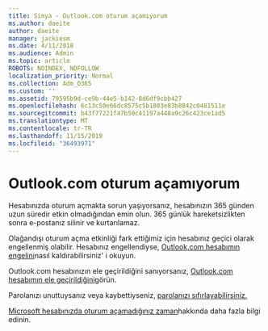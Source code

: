 ```yaml
---
title: Simya - Outlook.com oturum açamıyorum
ms.author: daeite
author: daeite
manager: jackiesm
ms.date: 4/11/2018
ms.audience: Admin
ms.topic: article
ROBOTS: NOINDEX, NOFOLLOW
localization_priority: Normal
ms.collection: Adm_O365
ms.custom: ''
ms.assetid: 79595b9d-ce9b-44e5-b142-8d6df9cbb427
ms.openlocfilehash: 6c13c50e66dc8575c5b1803e83b8842c0481511e
ms.sourcegitcommit: b43f77221f47b50c41197a448a9c26c423ce1ad5
ms.translationtype: MT
ms.contentlocale: tr-TR
ms.lasthandoff: 11/15/2019
ms.locfileid: "36493971"
---
```

# <a name="cant-sign-in-to-outlookcom"></a>Outlook.com oturum açamıyorum

Hesabınızda oturum açmakta sorun yaşıyorsanız, hesabınızın 365 günden uzun süredir etkin olmadığından emin olun. 365 günlük hareketsizlikten sonra e-postanız silinir ve kurtarılamaz.
  
Olağandışı oturum açma etkinliği fark ettiğimiz için hesabınız geçici olarak engellenmiş olabilir. Hesabınız engellendiyse, [Outlook.com hesabımın engelini](https://support.office.com/article/f4ad2701-d166-4d8b-8a6a-9af2a1f8a4c4.aspx)nasıl kaldırabilirsiniz' i okuyun. 
  
Outlook.com hesabınızın ele geçirildiğini sanıyorsanız, [Outlook.com hesabımın ele geçirildiğini](https://support.office.com/article/35993ac5-ac2f-494e-aacb-5232dda453d8.aspx)görün.
  
Parolanızı unuttuysanız veya kaybettiyseniz, [parolanızı sıfırlayabilirsiniz.](https://go.microsoft.com/fwlink/p/?LinkID=242804)
  
[Microsoft hesabınızda oturum açamadığınız zaman](https://go.microsoft.com/fwlink/p/?linkid=837479)hakkında daha fazla bilgi edinin.
  


